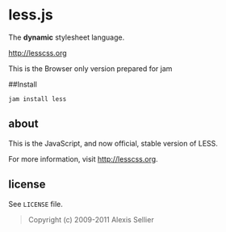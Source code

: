 less.js
=======

The **dynamic** stylesheet language.

<http://lesscss.org>

This is the Browser only version prepared for jam

##Install

```
jam install less
```

about
-----

This is the JavaScript, and now official, stable version of LESS.

For more information, visit <http://lesscss.org>.

license
-------

See `LICENSE` file.

> Copyright (c) 2009-2011 Alexis Sellier
